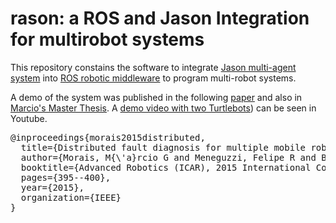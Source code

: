 # rason: a ROS and Jason Integration for multirobot systems

 This repository constains the software to integrate [Jason multi-agent system](http://jason.sourceforge.net/) into [ROS robotic middleware](http://www.ros.org/) to program multi-robot systems.
 
 A demo of the system was published in the following [paper](http://www.meneguzzi.eu/felipe/pubs/icar-ros-jason-2015.pdf) and also in [Marcio's Master Thesis](http://repositorio.pucrs.br/dspace/handle/10923/7687). A [demo video with two Turtlebots](https://www.youtube.com/watch?v=_0O9KFGzxTY)) can be seen in Youtube.

<pre>
@inproceedings{morais2015distributed,
  title={Distributed fault diagnosis for multiple mobile robots using an agent programming language},
  author={Morais, M{\'a}rcio G and Meneguzzi, Felipe R and Bordini, Rafael H and Amory, Alexandre M},
  booktitle={Advanced Robotics (ICAR), 2015 International Conference on},
  pages={395--400},
  year={2015},
  organization={IEEE}
}
</pre>
